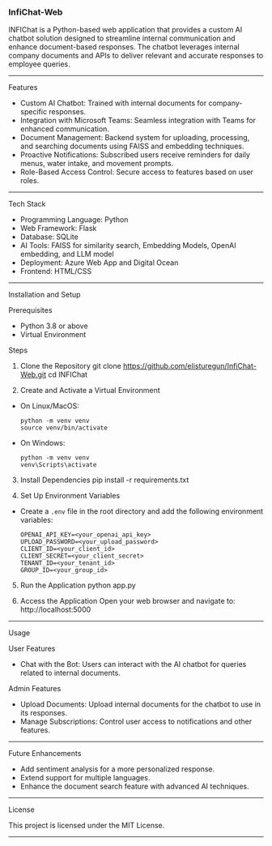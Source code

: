 ### **InfiChat-Web**

INFIChat is a Python-based web application that provides a custom AI chatbot solution designed to streamline internal communication and enhance document-based responses. The chatbot leverages internal company documents and APIs to deliver relevant and accurate responses to employee queries.

---

Features

- Custom AI Chatbot: Trained with internal documents for company-specific responses.
- Integration with Microsoft Teams: Seamless integration with Teams for enhanced communication.
- Document Management: Backend system for uploading, processing, and searching documents using FAISS and embedding techniques.
- Proactive Notifications: Subscribed users receive reminders for daily menus, water intake, and movement prompts.
- Role-Based Access Control: Secure access to features based on user roles.

---

Tech Stack

- Programming Language: Python
- Web Framework: Flask
- Database: SQLite
- AI Tools: FAISS for similarity search, Embedding Models, OpenAI embedding, and LLM model
- Deployment: Azure Web App and Digital Ocean
- Frontend: HTML/CSS

---

Installation and Setup

Prerequisites

- Python 3.8 or above
- Virtual Environment

Steps

1. Clone the Repository
git clone https://github.com/elisturegun/InfiChat-Web.git 
cd INFIChat

2. Create and Activate a Virtual Environment
- On Linux/MacOS:
  ```
  python -m venv venv
  source venv/bin/activate
  ```
- On Windows:
  ```
  python -m venv venv
  venv\Scripts\activate
  ```

3. Install Dependencies
pip install -r requirements.txt

4. Set Up Environment Variables
- Create a `.env` file in the root directory and add the following environment variables:
  ```
  OPENAI_API_KEY=<your_openai_api_key>
  UPLOAD_PASSWORD=<your_upload_password>
  CLIENT_ID=<your_client_id>
  CLIENT_SECRET=<your_client_secret>
  TENANT_ID=<your_tenant_id>
  GROUP_ID=<your_group_id>
  ```

5. Run the Application
python app.py


6. Access the Application
Open your web browser and navigate to:
http://localhost:5000

---

Usage

User Features
- Chat with the Bot: Users can interact with the AI chatbot for queries related to internal documents.

Admin Features
- Upload Documents: Upload internal documents for the chatbot to use in its responses.
- Manage Subscriptions: Control user access to notifications and other features.

---

Future Enhancements

- Add sentiment analysis for a more personalized response.
- Extend support for multiple languages.
- Enhance the document search feature with advanced AI techniques.

---

License

This project is licensed under the MIT License.

---
